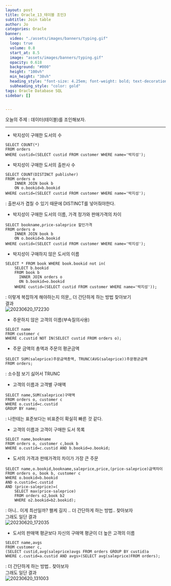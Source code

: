 ```yaml
---
layout: post
title: Oracle_13_테이블 조인3
subtitle: Join table
author: Jo
categories: Oracle
banner:
  video: "./assets/images/banners/typing.gif"
  loop: true
  volume: 0.8
  start_at: 8.5
  image: "assets/images/banners/typing.gif"
  opacity: 0.618
  background: "#000"
  height: "100vh"
  min_height: "38vh"
  heading_style: "font-size: 4.25em; font-weight: bold; text-decoration: underline"
  subheading_style: "color: gold"
tags: Oracle Database SQL
sidebar: []


---
```


오늘의 주제 : 데이터(테이블)를 조인해보자. <br>
 * * *
 
- 박지성이 구매한 도서의 수
```oracle
SELECT COUNT(*)
FROM orders
WHERE custid=(SELECT custid FROM customer WHERE name='박지성');
```

- 박지성이 구매한 도서의 출판사 수
```oracle
SELECT COUNT(DISTINCT publisher)
FROM orders o
    INNER JOIN book b
    ON o.bookid=b.bookid
WHERE custid=(SELECT custid FROM customer WHERE name='박지성');
```
: 출판사가 겹칠 수 있기 때문에 DISTINCT를 넣어줘야한다.<br>

- 박지성이 구매한 도서의 이름, 가격 정가와 판매가격의 차이
```oracle
SELECT bookname,price-saleprice 할인가격
FROM orders o
    INNER JOIN book b
    ON o.bookid=b.bookid
WHERE custid=(SELECT custid FROM customer WHERE name='박지성');
```
- 박지성이 구매하지 않은 도서의 이름
```oracle
SELECT * FROM book WHERE book.bookid not in(
    SELECT b.bookid
    FROM book b
      INNER JOIN orders o
      ON b.bookid=o.bookid
    WHERE custid=(SELECT custid FROM customer WHERE name='박지성'));
```
: 이렇게 복잡하게 해야하는지 의문,, 더 간단하게 하는 방법 찾아보기<br>
결과 <br>
![20230620_172230](https://github.com/CheeseYoung/cheeseyoung.github.io/assets/132384527/3f74b08f-3615-4107-8d27-48d14a7a400d) <br>

- 주문하지 않은 고객의 이름(부속질의사용)
```oracle
SELECT name
FROM customer c
WHERE c.custid NOT IN(SELECT custid FROM orders o);
```
- 주문 금액의 총액과 주문의 평균금액
```oracle
SELECT SUM(saleprice)주문금액총액, TRUNC(AVG(saleprice))주문평균금액
FROM orders;
```
: 소수점 보기 싫어서 TRUNC
- 고객의 이름과 고객별 구매액
```oracle
SELECT name,SUM(saleprice)구매액
FROM orders o, customer c
WHERE o.custid=c.custid
GROUP BY name;
```
: 나한테는 표준보다는 비표준이 확실히 빠른 것 같다.

- 고객의 이름과 고객이 구매한 도서 목록
```oracle
SELECT name,bookname
FROM orders o, customer c,book b
WHERE o.custid=c.custid AND b.bookid=o.bookid;
```
- 도서의 가격과 판매가격의 차이가 가장 큰 주문
```oracle
SELECT name,o.bookid,bookname,saleprice,price,(price-saleprice)금액차이
FROM orders o, book b, customer c
WHERE o.bookid=b.bookid 
AND o.custid=c.custid
AND (price-saleprice)=(
    SELECT max(price-saleprice)
    FROM orders o2,book b2 
    WHERE o2.bookid=b2.bookid);
```
: 아니.. 이게 최선일까? 왤케 길지 .. 더 간단하게 하는 방법.. 찾아보자 <br>
그래도 일단 결과<br>
![20230620_172035](https://github.com/CheeseYoung/cheeseyoung.github.io/assets/132384527/63f15825-a5c8-44a9-9749-fa841b9b21f3)

- 도서의 판매액 평균보다 자신의 구매액 평균이 더 높은 고객의 이름
```oracle
SELECT name,avgs
FROM customer c,
(SELECT custid,avg(saleprice)avgs FROM orders GROUP BY custid)a
WHERE c.custid=a.custid AND avgs>(SELECT avg(saleprice)FROM orders); 
```
: 더 간단하게 하는 방법.. 찾아보자<br>
그래도 일단 결과<br>
![20230620_131003](https://github.com/CheeseYoung/cheeseyoung.github.io/assets/132384527/0eda7ba7-212f-4e9e-a2cd-bdbff16b5a83)




